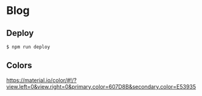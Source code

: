 # Blog

## Deploy

```
$ npm run deploy
```

## Colors
https://material.io/color/#!/?view.left=0&view.right=0&primary.color=607D8B&secondary.color=E53935

